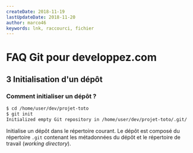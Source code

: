 ```yaml
---
createDate: 2018-11-19
lastUpdateDate: 2018-11-20
author: marco46
keywords: lnk, raccourci, fichier
---
```


# FAQ Git pour developpez.com

## 3 Initialisation d'un dépôt

### Comment initialiser un dépôt ?

```bash
$ cd /home/user/dev/projet-toto
$ git init
Initialized empty Git repository in /home/user/dev/projet-toto/.git/
```

Initialise un dépôt dans le répertoire courant. Le dépôt est composé du répertoire `.git` contenant les métadonnées du dépôt et le répertoire de travail (*working directory*).

